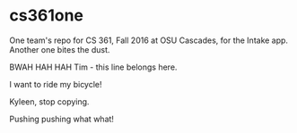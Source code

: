 # cs361one
One team's repo for CS 361, Fall 2016 at OSU Cascades, for the Intake app.
Another one bites the dust.


BWAH HAH HAH
Tim - this line belongs here.

I want to ride my bicycle!


Kyleen, stop copying.

Pushing pushing what what!
